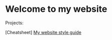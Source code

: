 # Welcome to my website

Projects:

[Cheatsheet]
[My website style guide](./style-guide/index.html)
